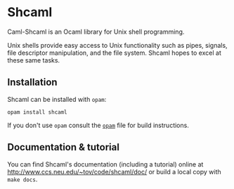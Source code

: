 # Shcaml

Caml-Shcaml is an Ocaml library for Unix shell programming.

Unix shells provide easy access to Unix functionality such as pipes, signals,
file descriptor manipulation, and the file system. Shcaml hopes to excel at
these same tasks.

## Installation

Shcaml can be installed with `opam`:

    opam install shcaml

If you don't use `opam` consult the [`opam`](opam) file for build
instructions.

## Documentation & tutorial

You can find Shcaml's documentation (including a tutorial) online at
http://www.ccs.neu.edu/~tov/code/shcaml/doc/ or build a local copy with `make
docs`.
